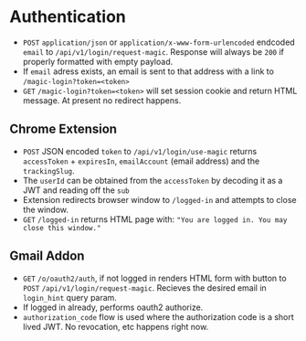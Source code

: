 # Authentication

- `POST` `application/json` or `application/x-www-form-urlencoded` endcoded `email` to `/api/v1/login/request-magic`. Response will always be `200` if properly formatted with empty payload.
- If `email` adress exists, an email is sent to that address with a link to `/magic-login?token=<token>`
- `GET` `/magic-login?token=<token>` will set session cookie and return HTML message. At present no redirect happens.

## Chrome Extension

- `POST` JSON encoded `token` to `/api/v1/login/use-magic` returns `accessToken` + `expiresIn`, `emailAccount` (email address) and the `trackingSlug`.
- The `userId` can be obtained from the `accessToken` by decoding it as a JWT and reading off the `sub`
- Extension redirects browser window to `/logged-in` and attempts to close the window.
- `GET` `/logged-in` returns HTML page with: `"You are logged in. You may close this window."`

## Gmail Addon

- `GET` `/o/oauth2/auth`, if not logged in renders HTML form with button to `POST` `/api/v1/login/request-magic`. Recieves the desired email in `login_hint` query param.
- If logged in already, performs oauth2 authorize.
- `authorization_code` flow is used where the authorization code is a short lived JWT. No revocation, etc happens right now.
